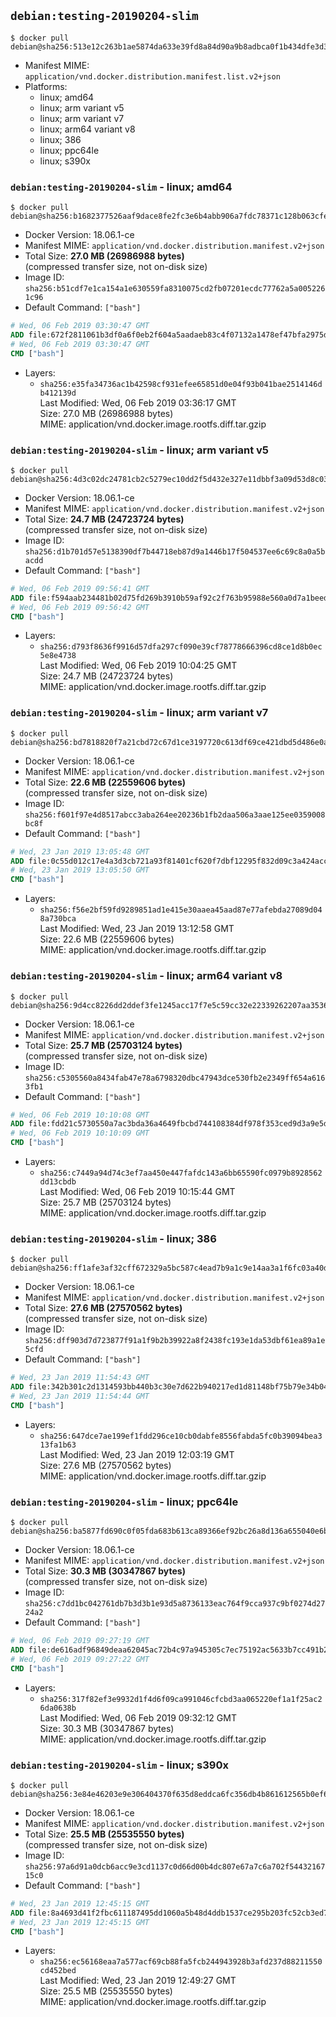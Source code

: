 ## `debian:testing-20190204-slim`

```console
$ docker pull debian@sha256:513e12c263b1ae5874da633e39fd8a84d90a9b8adbca0f1b434dfe3d315e90ad
```

-	Manifest MIME: `application/vnd.docker.distribution.manifest.list.v2+json`
-	Platforms:
	-	linux; amd64
	-	linux; arm variant v5
	-	linux; arm variant v7
	-	linux; arm64 variant v8
	-	linux; 386
	-	linux; ppc64le
	-	linux; s390x

### `debian:testing-20190204-slim` - linux; amd64

```console
$ docker pull debian@sha256:b1682377526aaf9dace8fe2fc3e6b4abb906a7fdc78371c128b063cfe34b16fb
```

-	Docker Version: 18.06.1-ce
-	Manifest MIME: `application/vnd.docker.distribution.manifest.v2+json`
-	Total Size: **27.0 MB (26986988 bytes)**  
	(compressed transfer size, not on-disk size)
-	Image ID: `sha256:b51cdf7e1ca154a1e630559fa8310075cd2fb07201ecdc77762a5a0052261c96`
-	Default Command: `["bash"]`

```dockerfile
# Wed, 06 Feb 2019 03:30:47 GMT
ADD file:672f2811061b3df0a6f0eb2f604a5aadaeb83c4f07132a1478ef47bfa2975db0 in / 
# Wed, 06 Feb 2019 03:30:47 GMT
CMD ["bash"]
```

-	Layers:
	-	`sha256:e35fa34736ac1b42598cf931efee65851d0e04f93b041bae2514146db412139d`  
		Last Modified: Wed, 06 Feb 2019 03:36:17 GMT  
		Size: 27.0 MB (26986988 bytes)  
		MIME: application/vnd.docker.image.rootfs.diff.tar.gzip

### `debian:testing-20190204-slim` - linux; arm variant v5

```console
$ docker pull debian@sha256:4d3c02dc24781cb2c5279ec10dd2f5d432e327e11dbbf3a09d53d8c03bc0a74e
```

-	Docker Version: 18.06.1-ce
-	Manifest MIME: `application/vnd.docker.distribution.manifest.v2+json`
-	Total Size: **24.7 MB (24723724 bytes)**  
	(compressed transfer size, not on-disk size)
-	Image ID: `sha256:d1b701d57e5138390df7b44718eb87d9a1446b17f504537ee6c69c8a0a5bacdd`
-	Default Command: `["bash"]`

```dockerfile
# Wed, 06 Feb 2019 09:56:41 GMT
ADD file:f594aab234481b02d75fd269b3910b59af92c2f763b95988e560a0d7a1beedee in / 
# Wed, 06 Feb 2019 09:56:42 GMT
CMD ["bash"]
```

-	Layers:
	-	`sha256:d793f8636f9916d57dfa297cf090e39cf78778666396cd8ce1d8b0ec5e8e4738`  
		Last Modified: Wed, 06 Feb 2019 10:04:25 GMT  
		Size: 24.7 MB (24723724 bytes)  
		MIME: application/vnd.docker.image.rootfs.diff.tar.gzip

### `debian:testing-20190204-slim` - linux; arm variant v7

```console
$ docker pull debian@sha256:bd7818820f7a21cbd72c67d1ce3197720c613df69ce421dbd5d486e0a0b67f34
```

-	Docker Version: 18.06.1-ce
-	Manifest MIME: `application/vnd.docker.distribution.manifest.v2+json`
-	Total Size: **22.6 MB (22559606 bytes)**  
	(compressed transfer size, not on-disk size)
-	Image ID: `sha256:f601f97e4d8517abcc3aba264ee20236b1fb2daa506a3aae125ee0359008bc8f`
-	Default Command: `["bash"]`

```dockerfile
# Wed, 23 Jan 2019 13:05:48 GMT
ADD file:0c55d012c17e4a3d3cb721a93f81401cf620f7dbf12295f832d09c3a424acc5f in / 
# Wed, 23 Jan 2019 13:05:50 GMT
CMD ["bash"]
```

-	Layers:
	-	`sha256:f56e2bf59fd9289851ad1e415e30aaea45aad87e77afebda27089d048a730bca`  
		Last Modified: Wed, 23 Jan 2019 13:12:58 GMT  
		Size: 22.6 MB (22559606 bytes)  
		MIME: application/vnd.docker.image.rootfs.diff.tar.gzip

### `debian:testing-20190204-slim` - linux; arm64 variant v8

```console
$ docker pull debian@sha256:9d4cc8226dd2ddef3fe1245acc17f7e5c59cc32e22339262207aa3536cc6916b
```

-	Docker Version: 18.06.1-ce
-	Manifest MIME: `application/vnd.docker.distribution.manifest.v2+json`
-	Total Size: **25.7 MB (25703124 bytes)**  
	(compressed transfer size, not on-disk size)
-	Image ID: `sha256:c5305560a8434fab47e78a6798320dbc47943dce530fb2e2349ff654a6163fb1`
-	Default Command: `["bash"]`

```dockerfile
# Wed, 06 Feb 2019 10:10:08 GMT
ADD file:fdd21c5730550a7ac3bda36a4649fbcbd744108384df978f353ced9d3a9e5dc0 in / 
# Wed, 06 Feb 2019 10:10:09 GMT
CMD ["bash"]
```

-	Layers:
	-	`sha256:c7449a94d74c3ef7aa450e447fafdc143a6bb65590fc0979b8928562dd13cbdb`  
		Last Modified: Wed, 06 Feb 2019 10:15:44 GMT  
		Size: 25.7 MB (25703124 bytes)  
		MIME: application/vnd.docker.image.rootfs.diff.tar.gzip

### `debian:testing-20190204-slim` - linux; 386

```console
$ docker pull debian@sha256:ff1afe3af32cff672329a5bc587c4ead7b9a1c9e14aa3a1f6fc03a40db6d61aa
```

-	Docker Version: 18.06.1-ce
-	Manifest MIME: `application/vnd.docker.distribution.manifest.v2+json`
-	Total Size: **27.6 MB (27570562 bytes)**  
	(compressed transfer size, not on-disk size)
-	Image ID: `sha256:dff903d7d723877f91a1f9b2b39922a8f2438fc193e1da53dbf61ea89a1e5cfd`
-	Default Command: `["bash"]`

```dockerfile
# Wed, 23 Jan 2019 11:54:43 GMT
ADD file:342b301c2d1314593bb440b3c30e7d622b940217ed1d81148bf75b79e34b041a in / 
# Wed, 23 Jan 2019 11:54:44 GMT
CMD ["bash"]
```

-	Layers:
	-	`sha256:647dce7ae199ef1fdd296ce10cb0dabfe8556fabda5fc0b39094bea313fa1b63`  
		Last Modified: Wed, 23 Jan 2019 12:03:19 GMT  
		Size: 27.6 MB (27570562 bytes)  
		MIME: application/vnd.docker.image.rootfs.diff.tar.gzip

### `debian:testing-20190204-slim` - linux; ppc64le

```console
$ docker pull debian@sha256:ba5877fd690c0f05fda683b613ca89366ef92bc26a8d136a655040e6b474e50f
```

-	Docker Version: 18.06.1-ce
-	Manifest MIME: `application/vnd.docker.distribution.manifest.v2+json`
-	Total Size: **30.3 MB (30347867 bytes)**  
	(compressed transfer size, not on-disk size)
-	Image ID: `sha256:c7dd1bc042761db7b3d3b1e93d5a8736133eac764f9cca937c9bf0274d2724a2`
-	Default Command: `["bash"]`

```dockerfile
# Wed, 06 Feb 2019 09:27:19 GMT
ADD file:de616adf96849deaa62045ac72b4c97a945305c7ec75192ac5633b7cc491b2b3 in / 
# Wed, 06 Feb 2019 09:27:22 GMT
CMD ["bash"]
```

-	Layers:
	-	`sha256:317f82ef3e9932d1f4d6f09ca991046cfcbd3aa065220ef1a1f25ac26da0638b`  
		Last Modified: Wed, 06 Feb 2019 09:32:12 GMT  
		Size: 30.3 MB (30347867 bytes)  
		MIME: application/vnd.docker.image.rootfs.diff.tar.gzip

### `debian:testing-20190204-slim` - linux; s390x

```console
$ docker pull debian@sha256:3e84e46203e9e306404370f635d8eddca6fc356db4b861612565b0ef62880bc3
```

-	Docker Version: 18.06.1-ce
-	Manifest MIME: `application/vnd.docker.distribution.manifest.v2+json`
-	Total Size: **25.5 MB (25535550 bytes)**  
	(compressed transfer size, not on-disk size)
-	Image ID: `sha256:97a6d91a0dcb6acc9e3cd1137c0d66d00b4dc807e67a7c6a702f5443216715c0`
-	Default Command: `["bash"]`

```dockerfile
# Wed, 23 Jan 2019 12:45:15 GMT
ADD file:8a4693d41f2fbc611187495dd1060a5b48d4ddb1537ce295b203fc52cb3ed752 in / 
# Wed, 23 Jan 2019 12:45:15 GMT
CMD ["bash"]
```

-	Layers:
	-	`sha256:ec56168eaa7a577acf69cb88fa5fcb244943928b3afd237d88211550cd452bed`  
		Last Modified: Wed, 23 Jan 2019 12:49:27 GMT  
		Size: 25.5 MB (25535550 bytes)  
		MIME: application/vnd.docker.image.rootfs.diff.tar.gzip
